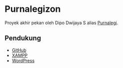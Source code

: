 # Purnalegizon #
Proyek akhir pekan oleh Dipo Dwijaya S alias [Purnalegi](https://github.com/purnalegi).

## Pendukung ##
* [GitHub](https://github.com/)
* [XAMPP](https://www.apachefriends.org/)
* [WordPress](https://id.wordpress.org/)